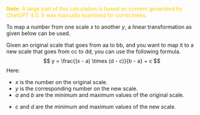 <font color="#ffcc00"><b><i>Note:</i></b> A large part of this calculation is based on content generated by ChatGPT 4.0. It was manually examined for correctness.</font>

To map a number from one scale $x$ to another $y$, a linear transformation as given below can be used. 

Given an original scale that goes from aa to bb, and you want to map it to a new scale that goes from cc to dd, you can use the following formula.
$$
y = \frac{(x - a) \times (d - c)}{b - a} + c
$$Here:
* $x$ is the number on the original scale.
* $y$ is the corresponding number on the new scale.
* $a$ and $b$ are the minimum and maximum values of the original scale.
- $c$ and $d$ are the minimum and maximum values of the new scale.